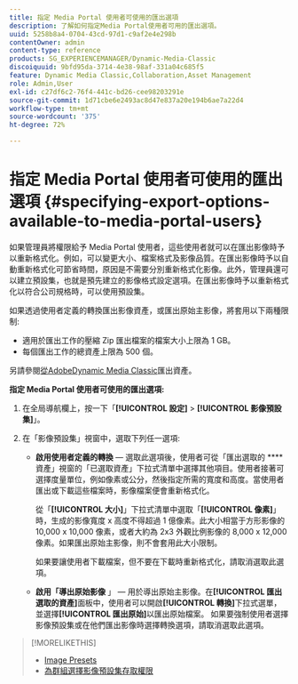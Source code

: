 ```yaml
---
title: 指定 Media Portal 使用者可使用的匯出選項
description: 了解如何指定Media Portal使用者可用的匯出選項。
uuid: 5258b8a4-0704-43cd-97d1-c9af2e4e298b
contentOwner: admin
content-type: reference
products: SG_EXPERIENCEMANAGER/Dynamic-Media-Classic
discoiquuid: 9bfd95da-3714-4e38-98af-331a04c685f5
feature: Dynamic Media Classic,Collaboration,Asset Management
role: Admin,User
exl-id: c27df6c2-76f4-441c-bd26-cee98203291e
source-git-commit: 1d71cbe6e2493ac8d47e837a20e194b6ae7a22d4
workflow-type: tm+mt
source-wordcount: '375'
ht-degree: 72%

---
```


# 指定 Media Portal 使用者可使用的匯出選項 {#specifying-export-options-available-to-media-portal-users}

如果管理員將權限給予 Media Portal 使用者，這些使用者就可以在匯出影像時予以重新格式化。例如，可以變更大小、檔案格式及影像品質。在匯出影像時予以自動重新格式化可節省時間，原因是不需要分別重新格式化影像。此外，管理員還可以建立預設集，也就是預先建立的影像格式設定選項。在匯出影像時予以重新格式化以符合公司規格時，可以使用預設集。

如果透過使用者定義的轉換匯出影像資產，或匯出原始主影像，將套用以下兩種限制:

* 適用於匯出工作的壓縮 Zip 匯出檔案的檔案大小上限為 1 GB。
* 每個匯出工作的總資產上限為 500 個。

另請參閱[從AdobeDynamic Media Classic](exporting-assets-from-dmc.md#exporting-assets-from_dmc)匯出資產。

**指定 Media Portal 使用者可使用的匯出選項:**

1. 在全局導航欄上，按一下「**[!UICONTROL 設定]** > **[!UICONTROL 影像預設集]**」。
1. 在「影像預設集」視窗中，選取下列任一選項:

   * **啟用使用者定義的轉換**  — 選取此選項後，使用者可從「匯出選取的 **** 資產」視窗的「已選取資產」下拉式清單中選擇其他項目。使用者接著可選擇度量單位，例如像素或公分，然後指定所需的寬度和高度。當使用者匯出或下載這些檔案時，影像檔案便會重新格式化。

      從「**[!UICONTROL 大小]**」下拉式清單中選取「**[!UICONTROL 像素]**」時，生成的影像寬度 x 高度不得超過 1 億像素。此大小相當于方形影像的 10,000 x 10,000 像素，或者大約為 2x3 外觀比例影像的 8,000 x 12,000 像素。如果匯出原始主影像，則不會套用此大小限制。

      如果要讓使用者下載檔案，但不要在下載時重新格式化，請取消選取此選項。

   * **啟用「導出原始影像** 」 — 用於導出原始主影像。在&#x200B;**[!UICONTROL 匯出選取的資產]**&#x200B;面板中，使用者可以開啟&#x200B;**[!UICONTROL 轉換]**&#x200B;下拉式選單，並選擇&#x200B;**[!UICONTROL 匯出原始]**&#x200B;以匯出原始檔案。 如果要強制使用者選擇影像預設集或在他們匯出影像時選擇轉換選項，請取消選取此選項。

>[!MORELIKETHIS]
>
>* [Image Presets](application-setup.md#image_presets)
>* [為群組選擇影像預設集存取權限](creating-media-portal-groups.md#choosing_image_preset_access_permissions_for_a_group)


